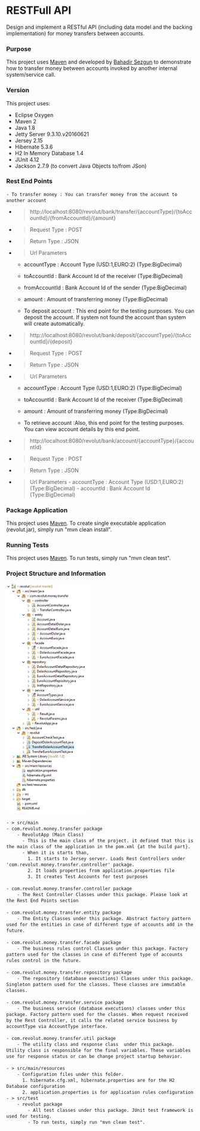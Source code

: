 # RESTFull API
Design and implement a RESTful API (including data model and the backing implementation) for money
transfers between accounts.

### Purpose
This project uses [Maven](https://maven.apache.org/) and developed by [Bahadir Sezgun](https://www.linkedin.com/in/bsezgun/) to demonstrate how to transfer money between accounts invoked by another internal system/service call.

### Version
This project uses:
- Eclipse Oxygen
- Maven 2
- Java 1.8
- Jetty Server 9.3.10.v20160621
- Jersey 2.15
- Hibernate 5.3.6
- H2 In Memory Database 1.4
- JUnit 4.12
- Jackson 2.7.9 (to convert Java Objects to/from JSon)
 
### Rest End Points
    - To transfer money : You can transfer money from the account to another account
  - > http://localhost:8080/revolut/bank/transfer/{accountType}/{toAccountId}/{fromAccountId}/{amount}
  - > Request Type : POST
  - > Return Type  : JSON
  - > Url Parameters
     - accountType : Account Type (USD:1,EURO:2) (Type:BigDecimal)
     - toAccountId : Bank Account Id of the receiver (Type:BigDecimal)
     - fromAccountId : Bank Account Id of the sender (Type:BigDecimal)
     - amount : Amount of transferring money (Type:BigDecimal)

    - To deposit account : This end point for the testing purposes. You can deposit the account. If system not found the account than system will create automatically.  
  - > http://localhost:8080/revolut/bank/deposit/{accountType}/{toAccountId}/{deposit} 
  - > Request Type : POST
  - > Return Type  : JSON
  - > Url Parameters
      - accountType : Account Type (USD:1,EURO:2) (Type:BigDecimal)
      - toAccountId : Bank Account Id of the receiver (Type:BigDecimal) 
      - amount : Amount of transferring money (Type:BigDecimal)

    - To retrieve account :Also, this end point for the testing purposes. You can view account details by this end point. 
  - > http://localhost:8080/revolut/bank/account/{accountType}/{accountId} 
  - > Request Type : POST
  - > Return Type  : JSON
  - > Url Parameters
      	- accountType : Account Type (USD:1,EURO:2) (Type:BigDecimal)
    	- accountId : Bank Account Id  (Type:BigDecimal)  
    
### Package Application
This project uses [Maven](https://maven.apache.org/).
To create single executable application (revolut.jar), simply run "mvn clean install".

### Running Tests
This project uses [Maven](https://maven.apache.org/).
To run tests, simply run "mvn clean test".

### Project Structure and Information
	
![alt text](https://github.com/bsezgun/revolut/blob/master/revolut/src/main/resources/imgs/project_structure.PNG)

	- > src/main	
	- com.revolut.money.transfer package
		- RevolutApp (Main Class)
		  - This is the main class of the project. it defined that this is the main class of the application in the pom.xml {at the build part}.
		  - When it is starts than, 
		    1. It starts to Jersey server. Loads Rest Controllers under 'com.revolut.money.transfer.controller' package.
		    2. It loads properties from application.properties file
		    3. It creates Test Accounts for test purposes
		    
	- com.revolut.money.transfer.controller package
		- The Rest Controller Classes under this package. Please look at the Rest End Points section
		
	- com.revolut.money.transfer.entity package
		- The Entity Classes under this package. Abstract factory pattern used for the entities in case of different type of accounts add in the future.
		
	- com.revolut.money.transfer.facade package
		- The business rules control Classes under this package. Factory pattern used for the classes in case of different type of accounts rules control in the future.
		
	- com.revolut.money.transfer.repository package
		- The repository (database executions) Classes under this package. Singleton pattern used for the classes. These classes are immutable classes.
			
	- com.revolut.money.transfer.service package
		- The business service (database executions) classes under this package. Factory pattern used for the classes. When request received by the Rest Controller, it calls the related service business by accountType via AccountType interface.
		
	- com.revolut.money.transfer.util package
		- The utility class and response class  under this package. Utility class is responsible for the final variables. These variables use for response status or can be change project startup behavior.
		 
	- > src/main/resources
		- Configuration files under this folder. 
		  1. hibernate.cfg.xml, hibernate.properties are for the H2 Database configuration 
		  2. application.properties is for application rules configuration
	- > src/test
		- revolut package
			- All test classes under this package. JUnit test framework is used for testing.	
			- To run tests, simply run "mvn clean test".	

